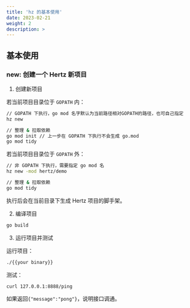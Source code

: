 ```yaml
---
title: 'hz 的基本使用'
date: 2023-02-21
weight: 2
description: >
---
```

## 基本使用

### new: 创建一个 Hertz 新项目

1.  创建新项目

若当前项目目录位于 `GOPATH` 内：

```bash
// GOPATH 下执行，go mod 名字默认为当前路径相对GOPATH的路径，也可自己指定
hz new

// 整理 & 拉取依赖
go mod init // 上一步在 GOPATH 下执行不会生成 go.mod
go mod tidy
```

若当前项目目录位于 `GOPATH` 外：

```bash
// 非 GOPATH 下执行，需要指定 go mod 名
hz new -mod hertz/demo

// 整理 & 拉取依赖
go mod tidy
```

执行后会在当前目录下生成 Hertz 项目的脚手架。

2.  编译项目

```bash
go build
```

3.  运行项目并测试

运行项目：

```bash
./{{your binary}}
```

测试：

```bash
curl 127.0.0.1:8888/ping
```

如果返回`{"message":"pong"}`，说明接口调通。
